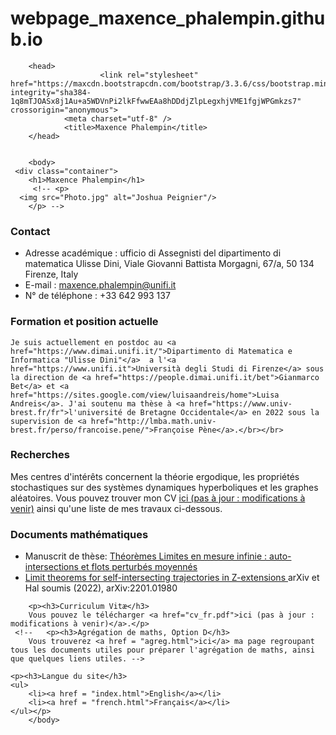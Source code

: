 # webpage_maxence_phalempin.github.io

<!DOCTYPE html>
<html>

        <head>
		                <link rel="stylesheet" href="https://maxcdn.bootstrapcdn.com/bootstrap/3.3.6/css/bootstrap.min.css" integrity="sha384-1q8mTJOASx8j1Au+a5WDVnPi2lkFfwwEAa8hDDdjZlpLegxhjVME1fgjWPGmkzs7" crossorigin="anonymous">
                <meta charset="utf-8" />
                <title>Maxence Phalempin</title>
        </head>


        <body>
	 <div class="container">
        <h1>Maxence Phalempin</h1>
         <!-- <p>
      <img src="Photo.jpg" alt="Joshua Peignier"/>
        </p> -->
<p><h3>Contact</h3>
        <ul>
		<li>Adresse académique : ufficio di Assegnisti del dipartimento di matematica Ulisse Dini, Viale Giovanni Battista Morgagni, 67/a, 50 134 Firenze, Italy</li>
                <li>E-mail : <a href="mailto:maxence.phalempin@unifi.it">maxence.phalempin@unifi.it</a></li>
                <li>N° de téléphone : +33 642 993 137</li>
        </ul></p>

 </p>
	 
<p><h3>Formation et position actuelle</h3>
   
	Je suis actuellement en postdoc au <a href="https://www.dimai.unifi.it/">Dipartimento di Matematica e Informatica "Ulisse Dini"</a>  a l'<a href="https://www.unifi.it">Università degli Studi di Firenze</a> sous la direction de <a href="https://people.dimai.unifi.it/bet">Gianmarco Bet</a> et <a href="https://sites.google.com/view/luisaandreis/home">Luisa Andreis</a>. J'ai soutenu ma thèse à <a href="https://www.univ-brest.fr/fr">l'université de Bretagne Occidentale</a> en 2022 sous la supervision de <a href="http://lmba.math.univ-brest.fr/perso/francoise.pene/">Françoise Pène</a>.</br></br> 

<p><h3>Recherches</h3> 

Mes centres d'intérêts concernent la théorie ergodique, les propriétés stochastiques sur des systèmes dynamiques hyperboliques et les graphes aléatoires. Vous pouvez trouver mon CV <a href="cv_fr.pdf">ici (pas à jour : modifications à venir)</a> ainsi qu'une liste de mes travaux ci-dessous. 
<h3>Documents mathématiques</h3>
<ul> 
		<li> Manuscrit de thèse:  <a href="https://theses.hal.science/tel-03881987"> Théorèmes Limites en mesure infinie : auto-intersections et flots perturbés moyennés </a>
		<li> <a href="https://arxiv.org/abs/2201.01980"> Limit theorems for self-intersecting trajectories in Z-extensions </a> arXiv et Hal soumis (2022), arXiv:2201.01980  
	<!--	<li> <a href="/pdf/A_family_of_natural_equilibrium_measures_for_Sinai_billiard_flows.pdf"> A family of natural equilibrium measures for Sinai billiard flows</a>, (2022) arXiv, submitted *\
		<li> <a href="/pdf/Logarithmic_bounds_for_ergodic_sums_of_certain_flows_on_the_torus_a_short_proof.pdf"> Logarithmic bounds for ergodic sums of certain flows on the torus: a short proof</a>, Qualitative Theory of Dynamical Systems <b>21</b>, Article number: 94 (2022) DOI: https://doi.org/10.1007/s12346-022-00632-8
		<li> <a href="/pdf/Smooth_generalized_interval_exchange_transformations_with_wandering_intervals_from_explicit_derived_from_pseudo-Anosov_maps.pdf"> Smooth generalized interval exchange transformations with wandering intervals, from explicit derived from pseudo-Anosov maps</a>,  Nonlinearity <b>36</b> 476 (2023) doi: 10.1088/1361-6544/aca5e0 -->
</ul>
</p>

    
        <p><h3>Curriculum Vitæ</h3>
        Vous pouvez le télécharger <a href="cv_fr.pdf">ici (pas à jour : modifications à venir)</a>.</p>
     <!--   <p><h3>Agrégation de maths, Option D</h3>
        Vous trouverez <a href = "agreg.html">ici</a> ma page regroupant tous les documents utiles pour préparer l'agrégation de maths, ainsi que quelques liens utiles. -->
        
	<p><h3>Langue du site</h3>
	<ul>
		<li><a href = "index.html">English</a></li>
		<li><a href = "french.html">Français</a></li>
	</ul></p>
        </body>

</html>
